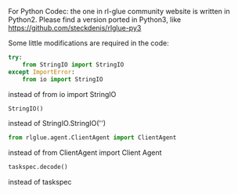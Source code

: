 For Python Codec: the one in rl-glue community website is written in Python2. Please find a version ported in Python3, like https://github.com/steckdenis/rlglue-py3

Some little modifications are required in the code:

```python
try:
    from StringIO import StringIO
except ImportError:
    from io import StringIO
```
instead of from io import StringIO

```python
StringIO()
```

instead of StringIO.StringIO('')


```python
from rlglue.agent.ClientAgent import ClientAgent
```

instead of from ClientAgent import Client Agent

```python
taskspec.decode()
```

instead of taskspec